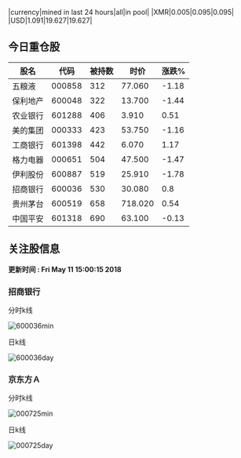 |currency|mined in last 24 hours|all|in pool|
|XMR|0.005|0.095|0.095|
|USD|1.091|19.627|19.627|

## 今日重仓股 

|股名|代码|被持数|时价|涨跌%|
|---|---|---|---|---|
|五粮液|000858|312|77.060|-1.18|
|保利地产|600048|322|13.700|-1.44|
|农业银行|601288|406|3.910|0.51|
|美的集团|000333|423|53.750|-1.16|
|工商银行|601398|442|6.070|1.17|
|格力电器|000651|504|47.500|-1.47|
|伊利股份|600887|519|25.910|-1.78|
|招商银行|600036|530|30.080|0.8|
|贵州茅台|600519|658|718.020|0.54|
|中国平安|601318|690|63.100|-0.13|

## 关注股信息
**更新时间 : Fri May 11 15:00:15 2018**
### 招商银行 
分时k线

![600036min](http://image.sinajs.cn/newchart/min/n/sh600036.gif)

日k线

![600036day](http://image.sinajs.cn/newchart/daily/n/sh600036.gif)

### 京东方Ａ 
分时k线

![000725min](http://image.sinajs.cn/newchart/min/n/sz000725.gif)

日k线

![000725day](http://image.sinajs.cn/newchart/daily/n/sz000725.gif)
